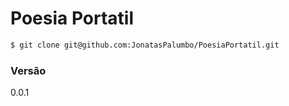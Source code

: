 # Poesia Portatil
 
 ```sh
 $ git clone git@github.com:JonatasPalumbo/PoesiaPortatil.git
 ```
 
### Versão
0.0.1